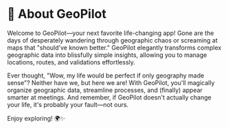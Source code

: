 # 🚀 About GeoPilot

Welcome to GeoPilot—your next favorite life-changing app! Gone are the days of desperately wandering through geographic chaos or screaming at maps that "should’ve known better." GeoPilot elegantly transforms complex geographic data into blissfully simple insights, allowing you to manage locations, routes, and validations effortlessly.

Ever thought, "Wow, my life would be perfect if only geography made sense"? Neither have we, but here we are! With GeoPilot, you'll magically organize geographic data, streamline processes, and (finally) appear smarter at meetings. And remember, if GeoPilot doesn't actually change your life, it's probably your fault—not ours.

Enjoy exploring! 🌍✨
